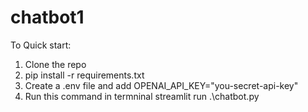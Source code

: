 # chatbot1

To Quick start:

1. Clone the repo
2. pip install -r requirements.txt
3. Create a .env file and add OPENAI_API_KEY="you-secret-api-key"
4. Run this command in termninal streamlit run .\chatbot.py
